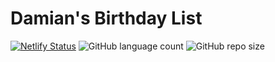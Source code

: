 # Damian's Birthday List

[![Netlify Status](https://api.netlify.com/api/v1/badges/4837a540-3dd1-476f-97bd-ff59f6ae8f09/deploy-status)](https://app.netlify.com/sites/damiansbirthday/deploys)
![GitHub language count](https://img.shields.io/github/languages/count/Nexus-Elf/website)
![GitHub repo size](https://img.shields.io/github/repo-size/Nexus-Elf/website?label=Repo%20Size)
